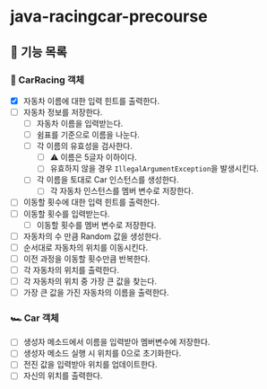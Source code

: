 # java-racingcar-precourse

## 🚀 기능 목록

### 🏁 CarRacing 객체

- [x] 자동차 이름에 대한 입력 힌트를 출력한다.
- [ ] 자동차 정보를 저장한다.
  - [ ] 자동차 이름을 입력받는다.
  - [ ] 쉼표를 기준으로 이름을 나눈다.
  - [ ] 각 이름의 유효성을 검사한다.
    - [ ] ⚠️ 이름은 5글자 이하이다.
    - [ ] 유효하지 않을 경우 `IllegalArgumentException`을 발생시킨다.
  - [ ] 각 이름을 토대로 Car 인스턴스를 생성한다.
    - [ ] 각 자동차 인스턴스를 멤버 변수로 저장한다.
- [ ] 이동할 횟수에 대한 입력 힌트를 출력한다.
- [ ] 이동할 횟수를 입력받는다.
  - [ ] 이동할 횟수를 멤버 변수로 저장한다.
- [ ] 자동차의 수 만큼 Random 값을 생성한다.
- [ ] 순서대로 자동차의 위치를 이동시킨다.
- [ ] 이전 과정을 이동할 횟수만큼 반복한다.
- [ ] 각 자동차의 위치를 출력한다.
- [ ] 각 자동차의 위치 중 가장 큰 값을 찾는다.
- [ ] 가장 큰 값을 가진 자동차의 이름을 출력한다.

### 🏎️ Car 객체

- [ ] 생성자 메소드에서 이름을 입력받아 멤버변수에 저장한다.
- [ ] 생성자 메소드 실행 시 위치를 0으로 초기화한다.
- [ ] 전진 값을 입력받아 위치를 업데이트한다.
- [ ] 자신의 위치를 출력한다.
